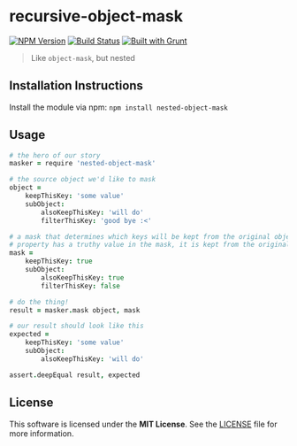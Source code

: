 # recursive-object-mask
[![NPM Version](https://badge.fury.io/js/nested-object-mask.png)](https://npmjs.org/package/recursive-object-mask)
[![Build Status](https://secure.travis-ci.org/kaen/node-nested-object-mask.png)](http://travis-ci.org/kaen/recursive-object-mask)
[![Built with Grunt](https://cdn.gruntjs.com/builtwith.png)](http://gruntjs.com)

> Like `object-mask`, but nested

## Installation Instructions

Install the module via npm: `npm install nested-object-mask`

## Usage

```coffee
# the hero of our story
masker = require 'nested-object-mask'

# the source object we'd like to mask
object =
    keepThisKey: 'some value'
    subObject:
        alsoKeepThisKey: 'will do'
        filterThisKey: 'good bye :<'

# a mask that determines which keys will be kept from the original object if a
# property has a truthy value in the mask, it is kept from the original object
mask =
    keepThisKey: true
    subObject:
        alsoKeepThisKey: true
        filterThisKey: false

# do the thing!
result = masker.mask object, mask

# our result should look like this
expected = 
    keepThisKey: 'some value'
    subObject:
        alsoKeepThisKey: 'will do'

assert.deepEqual result, expected
```

## License

This software is licensed under the **MIT License**. See the [LICENSE](LICENSE) file for more information.
